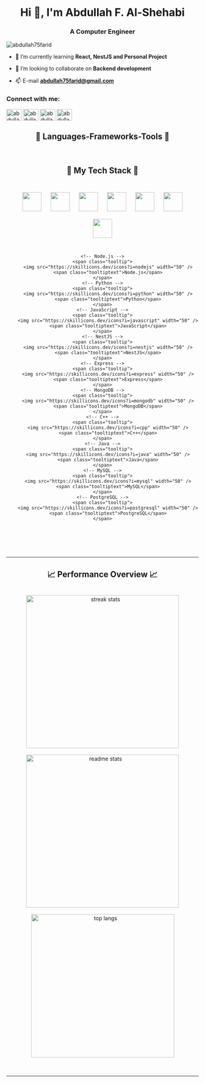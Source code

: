 <h1 align="center">Hi 👋, I'm Abdullah F. Al-Shehabi</h1>
<h3 align="center">A Computer Engineer</h3>

<p align="left"> <img src="https://komarev.com/ghpvc/?username=abdullah75farid&label=Profile%20views&color=0e75b6&style=flat" alt="abdullah75farid" /> </p>

- 🔭 I’m currently learning **React, NestJS and Personal Project**

- 👯 I’m looking to collaborate on **Backend development**

- 📫 E-mail **abdullah75farid@gmail.com**

<h3 align="left">Connect with me:</h3>
<p align="left">
<a href="https://twitter.com/abdullah_75f" target="blank" ); return false;"><img align="center" src="https://raw.githubusercontent.com/rahuldkjain/github-profile-readme-generator/master/src/images/icons/Social/twitter.svg" alt="abdullah_75f" height="30" width="40" /></a>
<a href="https://linkedin.com/in/abdullah-75f" target="_blank""><img align="center" src="https://raw.githubusercontent.com/rahuldkjain/github-profile-readme-generator/master/src/images/icons/Social/linked-in-alt.svg" alt="abdullah_75f" height="30" width="40" /></a>
<a href="https://fb.com/abdullah75f" target="_blank" ><img align="center" src="https://raw.githubusercontent.com/rahuldkjain/github-profile-readme-generator/master/src/images/icons/Social/facebook.svg" alt="abdullah_75f" height="30" width="40" /></a>
<a href="https://instagram.com/abdullah_75f" target="_blank"><img align="center" src="https://raw.githubusercontent.com/rahuldkjain/github-profile-readme-generator/master/src/images/icons/Social/instagram.svg" alt="abdullah_75f" height="30" width="40" /></a>
</p>

<h2 align="center">🧰 Languages-Frameworks-Tools 🧰</h2>
<br/>
<h2 align="center">🧰 My Tech Stack 🧰</h2>
<br/>
<div align="center">
    <!-- React -->
    <span class="tooltip">
        <img src="https://skillicons.dev/icons?i=react" width="50" />
        <span class="tooltiptext">React</span>
    </span>
    <!-- HTML -->
    <span class="tooltip">
        <img src="https://skillicons.dev/icons?i=html" width="50" />
        <span class="tooltiptext">HTML</span>
    </span>
    <!-- CSS -->
    <span class="tooltip">
        <img src="https://skillicons.dev/icons?i=css" width="50" />
        <span class="tooltiptext">CSS</span>
    </span>
    <!-- VSCode -->
    <span class="tooltip">
        <img src="https://skillicons.dev/icons?i=vscode" width="50" />
        <span class="tooltiptext">VSCode</span>
    </span>
    <!-- GitHub -->
    <span class="tooltip">
        <img src="https://skillicons.dev/icons?i=github" width="50" />
        <span class="tooltiptext">GitHub</span>
    </span>
    <!-- Tailwind -->
    <span class="tooltip">
        <img src="https://skillicons.dev/icons?i=tailwind" width="50" />
        <span class="tooltiptext">Tailwind</span>
    </span>
    <!-- Git -->
    <span class="tooltip">
        <img src="https://skillicons.dev/icons?i=git" width="50" />
        <span class="tooltiptext">Git</span>
    </span><br><br>
    
    <!-- Node.js -->
    <span class="tooltip">
        <img src="https://skillicons.dev/icons?i=nodejs" width="50" />
        <span class="tooltiptext">Node.js</span>
    </span>
    <!-- Python -->
    <span class="tooltip">
        <img src="https://skillicons.dev/icons?i=python" width="50" />
        <span class="tooltiptext">Python</span>
    </span>
    <!-- JavaScript -->
    <span class="tooltip">
        <img src="https://skillicons.dev/icons?i=javascript" width="50" />
        <span class="tooltiptext">JavaScript</span>
    </span>
    <!-- NestJS -->
    <span class="tooltip">
        <img src="https://skillicons.dev/icons?i=nestjs" width="50" />
        <span class="tooltiptext">NestJS</span>
    </span>
    <!-- Express -->
    <span class="tooltip">
        <img src="https://skillicons.dev/icons?i=express" width="50" />
        <span class="tooltiptext">Express</span>
    </span>
    <!-- MongoDB -->
    <span class="tooltip">
        <img src="https://skillicons.dev/icons?i=mongodb" width="50" />
        <span class="tooltiptext">MongoDB</span>
    </span>
    <!-- C++ -->
    <span class="tooltip">
        <img src="https://skillicons.dev/icons?i=cpp" width="50" />
        <span class="tooltiptext">C++</span>
    </span>
    <!-- Java -->
    <span class="tooltip">
        <img src="https://skillicons.dev/icons?i=java" width="50" />
        <span class="tooltiptext">Java</span>
    </span>
    <!-- MySQL -->
    <span class="tooltip">
        <img src="https://skillicons.dev/icons?i=mysql" width="50" />
        <span class="tooltiptext">MySQL</span>
    </span>
    <!-- PostgreSQL -->
    <span class="tooltip">
        <img src="https://skillicons.dev/icons?i=postgresql" width="50" />
        <span class="tooltiptext">PostgreSQL</span>
    </span>
</div>

<br/><br/>
<style>
.tooltip {
    position: relative;
    display: inline-block;
    margin: 10px;
}

.tooltip .tooltiptext {
    visibility: hidden;
    width: 120px;
    background-color: black;
    color: #fff;
    text-align: center;
    border-radius: 5px;
    padding: 5px;
    position: absolute;
    z-index: 1;
    bottom: 125%; /* Position above the image */
    left: 50%;
    margin-left: -60px;
    opacity: 0;
    transition: opacity 0.3s;
}

.tooltip:hover .tooltiptext {
    visibility: visible;
    opacity: 1;
}
</style>


<br/>
<hr/>

<h2 align="center">📈 Performance Overview 📈</h2>

<br/>
<div align="center">
  <img width="400" src="https://streak-stats.demolab.com/?user=abdullah75f&count_private=true&theme=react&border_radius=10" alt="streak stats"/>
  <br/><br/>
  <img width="400" src="https://github-readme-stats.vercel.app/api?username=abdullah75f&count_private=true&show_icons=true&theme=react&rank_icon=github&border_radius=10" alt="readme stats" />
  <br/><br/>
  <img width="375" align="center" src="https://github-readme-stats.vercel.app/api/top-langs/?username=abdullah75f&hide=HTML&langs_count=8&layout=compact&theme=react&border_radius=10&size_weight=0.5&count_weight=0.5&exclude_repo=github-readme-stats" alt="top langs" />
</div>
<br/><br/>
<hr/>
<br/>




<!--
**abdullah75f/abdullah75f** is a ✨ _special_ ✨ repository because its `README.md` (this file) appears on your GitHub profile.

Here are some ideas to get you started:

- 🔭 I’m currently working on ...
- 🌱 I’m currently learning ...
- 👯 I’m looking to collaborate on ...
- 🤔 I’m looking for help with ...
- 💬 Ask me about ...
- 📫 How to reach me: ...
- 😄 Pronouns: ...
- ⚡ Fun fact: ...
-->
